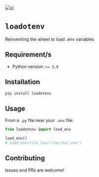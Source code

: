 [![ci](https://github.com/lemredd/loadotenv/actions/workflows/core.yml/badge.svg?branch=main)](https://github.com/lemredd/loadotenv/actions/workflows/core.yml)

# `loadotenv`
Reinventing the wheel to load .env variables

## Requirement/s
- Python version: `>= 3.9`

## Installation
```python
pip install loadotenv
```

## Usage
From a `.py` file near your `.env` file:

```py
from loadotenv import load_env

load_env()
# load_env(file_loc="/loc/to/.env")
```

## Contributing
Issues and PRs are welcome!

